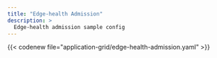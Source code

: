 ```yaml
---
title: "Edge-health Admission"
description: >
  Edge-health admission sample config
---
```


{{< codenew file="application-grid/edge-health-admission.yaml" >}}
